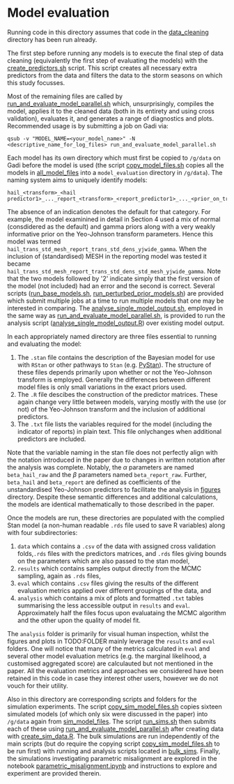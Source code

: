 # Model evaluation

Running code in this directory assumes that code in the [data\_cleaning](../data_cleaning) directory has been run already.

The first step before running any models is to execute the final step of data cleaning (equivalently the first step of evaluating the models) with the [create\_predictors.sh](create_predictors.sh) script.
This script creates all necessary extra predictors from the data and filters the data to the storm seasons on which this study focusses.

Most of the remaining files are called by [run\_and\_evaluate\_model\_parallel.sh](run_and_evaluate_model_parallel.sh) which, unsurprisingly, compiles the model, applies it to the cleaned data (both in its entirety and using cross validation), evaluates it, and generates a range of diagnostics and plots.
Recommended usage is by submitting a job on Gadi via:
```
qsub -v "MODEL_NAME=<your_model_name>" -N <descriptive_name_for_log_files> run_and_evaluate_model_parallel.sh
```

Each model has its own directory which must first be copied to `/g/data` on Gadi before the model is used (the script [copy\_model\_files.sh](copy_model_files) copies all the models in [all\_model\_files](all_model_files) into a `model_evaluation` directory in `/g/data`).
The naming system aims to uniquely identify models: 
```
hail_<transform>_<hail predictor1>_..._report_<transform>_<report_predictor1>_..._<prior_on_transform_parameters>_<priors_on_coefficients_of_first_predictors>_<other_priors>
```
The absence of an indication denotes the default for that category.
For example, the model examinined in detail in Section 4 used a mix of normal (consdidered as the default) and gamma priors along with a very weakly informative prior on the Yeo-Johnson transform parameters.
Hence this model was termed `hail_trans_std_mesh_report_trans_std_dens_yjwide_gamma`.
When the inclusion of (standardised) MESH in the reporting model was tested it became `hail_trans_std_mesh_report_trans_std_dens_std_mesh_yjwide_gamma`.
Note that the two models followed by '2' indicate simply that the first version of the model (not included) had an error and the second is correct.
Several scripts ([run\_base\_models.sh](run_base_models.sh), [run\_perturbed\_prior\_models.sh](run_perturbed_prior_models.sh)) are provided which submit multiple jobs at a time to run multiple models that one may be interested in comparing.
The [analyse\_single\_model\_output.sh](analyse_single_model_output.sh), employed in the same way as [run\_and\_evaluate\_model\_parallel.sh](run_and_evaluate_model_parallel.sh), is provided to run the analysis script ([analyse\_single\_model\_output.R](analyse_single_model_output.R)) over existing model output.

In each appropriately named directory are three files essential to running and evaluating the model:

1. The `.stan` file contains the description of the Bayesian model for use with `RStan` or other pathways to `Stan` (e.g. [PyStan](https://pystan.readthedocs.io/en/latest/)). The structure of these files depends primarily upon whether or not the Yeo-Johnson transform is employed. Generally the differences between different model files is only small variations in the exact priors used.
2. The `.R` file descibes the construction of the predictor matrices. These again change very little between models, varying mostly with the use (or not) of the Yeo-Johnson transform and the inclusion of additional predictors.
3. The `.txt` file lists the variables required for the model (including the indicator of reports) in plain text. This file onlychanges when additional predictors are included.

Note that the variable naming in the stan file does not perfectly align with the notation introduced in the paper due to changes in written notation after the analysis was complete.
Notably, the $\alpha$ parameters are named `beta_hail_raw` and the $\beta$ parameters named `beta_report_raw`.
Further, `beta_hail` and `beta_report` are defined as coefficients of the unstandardised Yeo-Johnson predictors to facilitate the analysis in [figures](../figures) directory.
Despite these semantic differences and additional calculations, the models are identical mathematically to those described in the paper.

Once the models are run, these directories are populated with the complied Stan model (a non-human readable `.rds` file used to save R variables) along with four subdirectories:

1. `data` which contains a `.csv` of the data with assigned cross validation folds,`.rds` files with the predictors matrices, and `.rds` files giving bounds on the parameters which are also passed to the stan model,
2. `results` which contains samples output directly from the MCMC sampling, again as `.rds` files,
3. `eval` which contains `.csv` files giving the results of the different evaluation metrics applied over different groupings of the data, and
4. `analysis` which contains a mix of plots and formatted `.txt` tables summarising the less accessible output in `results` and `eval`. Approximately half the files focus upon evaluataing the MCMC algorithm and the other upon the quality of model fit.

The `analysis` folder is primarily for visual human inspection, whilst the figures and plots in TODO:FOLDER mainly leverage the `results` and `eval` folders.
One will notice that many of the metrics calculated in `eval` and several other model evaluation metrics (e.g. the marginal likelihood, a customised aggregated score) are calculauted but not mentioned in the paper.
All the evaluation metrics and approaches we considered have been retained in this code in case they interest other users, however we do not vouch for their utility.

Also in this directory are corresponding scripts and folders for the simulation experiments.
The script [copy\_sim\_model\_files.sh](copy_sim_model_files.sh) copies sixteen simulated models (of which only six were discussed in the paper) into `/g/data` again from [sim\_model\_files](sim_model_files).
The script [run\_sims.sh](run_sims.sh) then submits each of these using [run\_and\_evaluate\_model\_parallel.sh](run_and_evaluate_model_parallel.sh) after creating data with [create\_sim\_data.R](create_sim_data.R).
The bulk simulations are run independently of the main scripts (but do require the copying script [copy\_sim\_model\_files.sh](copy_sim_model_files.sh) to be run first) with running and analysis scripts located in [bulk\_sims](bulk_sims).
Finally, the simulations investigating parametric misalignment are explored in the notebook [parametric\_misalignment.ipynb](parametric_misalignment.ipynb) and instructions to explore and experiment are provided therein.
